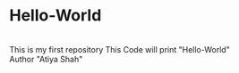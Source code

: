 # Hello-World
<br/>
This is my first repository
This Code will print "Hello-World"
<br/>
Author "Atiya Shah"
